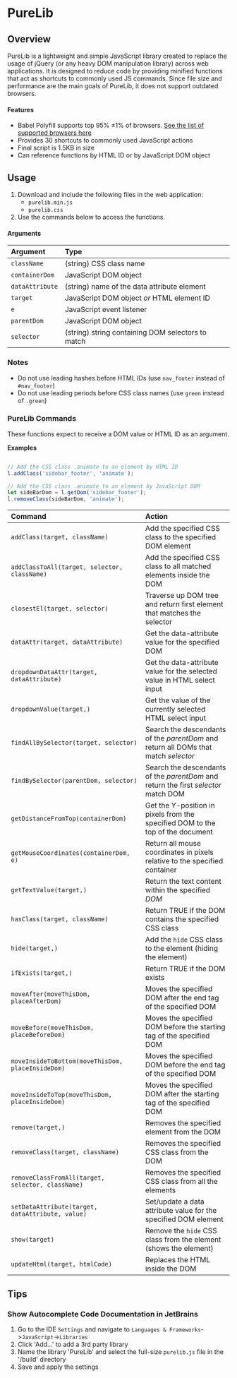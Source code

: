 # PureLib

## Overview
PureLib is a lightweight and simple JavaScript library created to replace the usage of jQuery (or any heavy DOM manipulation library)
across web applications.  It is designed to reduce code by providing minified functions that act as shortcuts to commonly used JS
commands.  Since file size and performance are the main goals of PureLib, it does not support outdated browsers.

#### Features
* Babel Polyfill supports top 95% ±1% of browsers. [See the list of supported browsers here](https://browserl.ist/?q=last+1+version%2C+not+dead%2C+%3E+0.2%25)
* Provides 30 shortcuts to commonly used JavaScript actions
* Final script is 1.5KB in size
* Can reference functions by HTML ID or by JavaScript DOM object


## Usage
1. Download and include the following files in the web application:
   * `purelib.min.js`
   * `purelib.css`
2. Use the commands below to access the functions.

#### Arguments

| Argument        | Type                                              |
|:----------------|:--------------------------------------------------|
| `className`     | (string) CSS class name                           |
| `containerDom`  | JavaScript DOM object                             |
| `dataAttribute` | (string) name of the data attribute element       |
| `target`        | JavaScript DOM object _or_ HTML element ID        |
| `e`             | JavaScript event listener                         |
| `parentDom`     | JavaScript DOM object                             |
| `selector`      | (string) string containing DOM selectors to match |


### Notes
* Do not use leading hashes before HTML IDs (use `nav_footer` instead of `#nav_footer`)
* Do not use leading periods before CSS class names (use `green` instead of `.green`)

### PureLib Commands
These functions expect to receive a DOM value or HTML ID as an argument.

**Examples**
```js

// Add the CSS class .animate to an element by HTML ID
l.addClass('sidebar_footer', 'animate');

// Add the CSS class .animate to an element by JavaScript DOM
let sideBarDom = l.getDom('sidebar_footer');
l.removeClass(sideBarDom, 'animate');

```

| Command                                           | Action                                                                              |
|:--------------------------------------------------|:------------------------------------------------------------------------------------|
| `addClass(target, className)`                     | Add the specified CSS class to the specified DOM element                            |
| `addClassToAll(target, selector, className)`      | Add the specified CSS class to all matched elements inside the DOM                  |
| `closestEl(target, selector)`                     | Traverse up DOM tree and return first element that matches the selector             |
| `dataAttr(target, dataAttribute)`                 | Get the data-attribute value for the specified DOM                                  |
| `dropdownDataAttr(target, dataAttribute)`         | Get the data-attribute value for the selected value in HTML select input            |
| `dropdownValue(target,)`                          | Get the value of the currently selected HTML select input                           |
| `findAllBySelector(target, selector)`             | Search the descendants of the _parentDom_ and return all DOMs that match _selector_ |
| `findBySelector(parentDom, selector)`             | Search the descendants of the _parentDom_ and return the first _selector_ match DOM |
| `getDistanceFromTop(containerDom)`                | Get the Y-position in pixels from the specified DOM to the top of the document      |
| `getMouseCoordinates(containerDom, e)`            | Return all mouse coordinates in pixels relative to the specified container          |
| `getTextValue(target,)`                           | Return the text content within the specified _DOM_                                  |
| `hasClass(target, className)`                     | Return TRUE if the DOM contains the specified CSS class                             |
| `hide(target,)`                                   | Add the `hide` CSS class to the element (hiding the element)                        |
| `ifExists(target,)`                               | Return TRUE if the DOM exists                                                       |
| `moveAfter(moveThisDom, placeAfterDom)`           | Moves the specified DOM after the end tag of the specified DOM                      |
| `moveBefore(moveThisDom, placeBeforeDom)`         | Moves the specified DOM before the starting tag of the specified DOM                |
| `moveInsideToBottom(moveThisDom, placeInsideDom)` | Moves the specified DOM before the end tag of the specified DOM                     |
| `moveInsideToTop(moveThisDom, placeInsideDom)`    | Moves the specified DOM after the starting tag of the specified DOM                 |
| `remove(target,)`                                 | Removes the specified element from the DOM                                          |
| `removeClass(target, className)`                  | Removes the specified CSS class from the DOM                                        |
| `removeClassFromAll(target, selector, className)` | Removes the specified CSS class from all the elements                               |
| `setDataAttribute(target, dataAttribute, value)`  | Set/update a data attribute value for the specified DOM element                     |
| `show(target)`                                    | Remove the `hide` CSS class from the element (shows the element)                    |
| `updateHtml(target, htmlCode)`                    | Replaces the HTML inside the DOM                                                    |


## Tips

### Show Autocomplete Code Documentation in JetBrains
1. Go to the IDE `Settings` and navigate to `Languages & Frameworks`->`JavaScript`->`Libraries`
2. Click 'Add...' to add a 3rd party library
3. Name the library 'PureLib' and select the full-size `purelib.js` file in the '/build' directory
4. Save and apply the settings